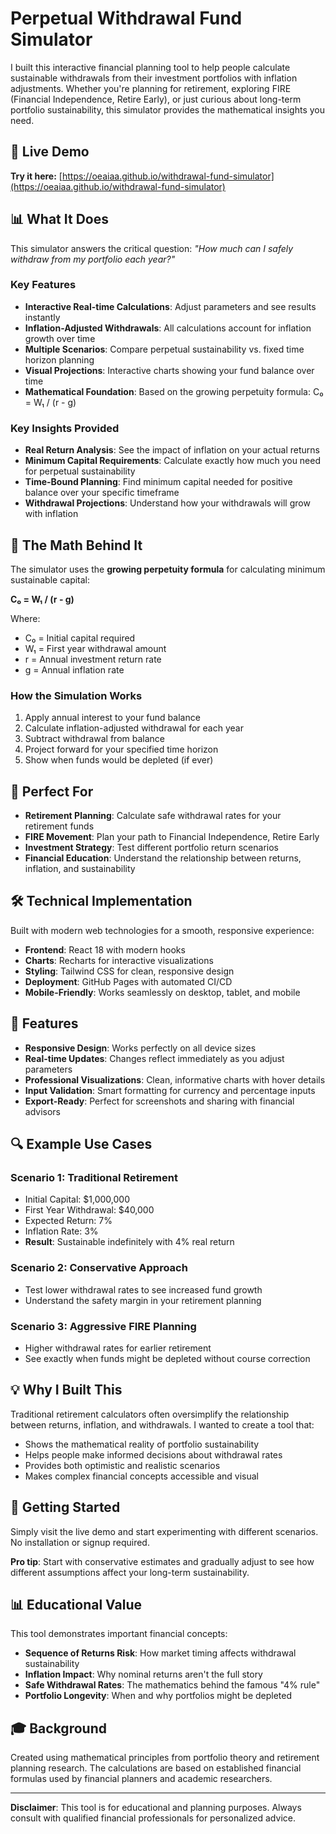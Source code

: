 # Perpetual Withdrawal Fund Simulator

I built this interactive financial planning tool to help people calculate sustainable withdrawals from their investment portfolios with inflation adjustments. Whether you're planning for retirement, exploring FIRE (Financial Independence, Retire Early), or just curious about long-term portfolio sustainability, this simulator provides the mathematical insights you need.

## 🚀 Live Demo
**Try it here:** [https://oeaiaa.github.io/withdrawal-fund-simulator](https://oeaiaa.github.io/withdrawal-fund-simulator)

## 📊 What It Does

This simulator answers the critical question: *"How much can I safely withdraw from my portfolio each year?"*

### Key Features
- **Interactive Real-time Calculations**: Adjust parameters and see results instantly
- **Inflation-Adjusted Withdrawals**: All calculations account for inflation growth over time
- **Multiple Scenarios**: Compare perpetual sustainability vs. fixed time horizon planning
- **Visual Projections**: Interactive charts showing your fund balance over time
- **Mathematical Foundation**: Based on the growing perpetuity formula: C₀ = W₁ / (r - g)

### Key Insights Provided
- **Real Return Analysis**: See the impact of inflation on your actual returns
- **Minimum Capital Requirements**: Calculate exactly how much you need for perpetual sustainability
- **Time-Bound Planning**: Find minimum capital needed for positive balance over your specific timeframe
- **Withdrawal Projections**: Understand how your withdrawals will grow with inflation

## 🧮 The Math Behind It

The simulator uses the **growing perpetuity formula** for calculating minimum sustainable capital:

**C₀ = W₁ / (r - g)**

Where:
- C₀ = Initial capital required
- W₁ = First year withdrawal amount
- r = Annual investment return rate
- g = Annual inflation rate

### How the Simulation Works
1. Apply annual interest to your fund balance
2. Calculate inflation-adjusted withdrawal for each year
3. Subtract withdrawal from balance
4. Project forward for your specified time horizon
5. Show when funds would be depleted (if ever)

## 🎯 Perfect For

- **Retirement Planning**: Calculate safe withdrawal rates for your retirement funds
- **FIRE Movement**: Plan your path to Financial Independence, Retire Early
- **Investment Strategy**: Test different portfolio return scenarios
- **Financial Education**: Understand the relationship between returns, inflation, and sustainability

## 🛠️ Technical Implementation

Built with modern web technologies for a smooth, responsive experience:
- **Frontend**: React 18 with modern hooks
- **Charts**: Recharts for interactive visualizations  
- **Styling**: Tailwind CSS for clean, responsive design
- **Deployment**: GitHub Pages with automated CI/CD
- **Mobile-Friendly**: Works seamlessly on desktop, tablet, and mobile

## 📱 Features

- **Responsive Design**: Works perfectly on all device sizes
- **Real-time Updates**: Changes reflect immediately as you adjust parameters
- **Professional Visualizations**: Clean, informative charts with hover details
- **Input Validation**: Smart formatting for currency and percentage inputs
- **Export-Ready**: Perfect for screenshots and sharing with financial advisors

## 🔍 Example Use Cases

### Scenario 1: Traditional Retirement
- Initial Capital: $1,000,000
- First Year Withdrawal: $40,000
- Expected Return: 7%
- Inflation Rate: 3%
- **Result**: Sustainable indefinitely with 4% real return

### Scenario 2: Conservative Approach
- Test lower withdrawal rates to see increased fund growth
- Understand the safety margin in your retirement planning

### Scenario 3: Aggressive FIRE Planning
- Higher withdrawal rates for earlier retirement
- See exactly when funds might be depleted without course correction

## 💡 Why I Built This

Traditional retirement calculators often oversimplify the relationship between returns, inflation, and withdrawals. I wanted to create a tool that:
- Shows the mathematical reality of portfolio sustainability
- Helps people make informed decisions about withdrawal rates
- Provides both optimistic and realistic scenarios
- Makes complex financial concepts accessible and visual

## 🚀 Getting Started

Simply visit the live demo and start experimenting with different scenarios. No installation or signup required.

**Pro tip**: Start with conservative estimates and gradually adjust to see how different assumptions affect your long-term sustainability.

## 📊 Educational Value

This tool demonstrates important financial concepts:
- **Sequence of Returns Risk**: How market timing affects withdrawal sustainability
- **Inflation Impact**: Why nominal returns aren't the full story
- **Safe Withdrawal Rates**: The mathematics behind the famous "4% rule"
- **Portfolio Longevity**: When and why portfolios might be depleted

## 🎓 Background

Created using mathematical principles from portfolio theory and retirement planning research. The calculations are based on established financial formulas used by financial planners and academic researchers.

---

**Disclaimer**: This tool is for educational and planning purposes. Always consult with qualified financial professionals for personalized advice.
